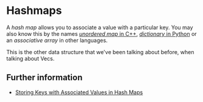 # Hashmaps
A *hash map* allows you to associate a value with a particular key. You may also
know this by the names [*unordered map* in
C++](https://en.cppreference.com/w/cpp/container/unordered_map), [*dictionary*
in Python](https://docs.python.org/3/tutorial/datastructures.html#dictionaries)
or an *associative array* in other languages.

This is the other data structure that we've been talking about before, when
talking about Vecs.

## Further information

- [Storing Keys with Associated Values in Hash
  Maps](https://doc.rust-lang.org/book/ch08-03-hash-maps.html)
